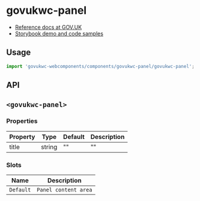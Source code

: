 # govukwc-panel

- [Reference docs at GOV.UK](https://design-system.service.gov.uk/components/panel/)
- [Storybook demo and code samples](http://tgreyuk.github.io/govuk-webcomponents/storybook/?path=/story/panel/)

## Usage

```javascript
import 'govukwc-webcomponents/components/govukwc-panel/govukwc-panel';
```

## API

## `<govukwc-panel>`

### Properties

| Property  |  Type     | Default | Description |
|-----------|-----------|---------|-------------|
| title|string|""|""| 

### Slots

| Name  |  Description     |
|-----------|-----------|
| `Default` | `Panel content area` |

